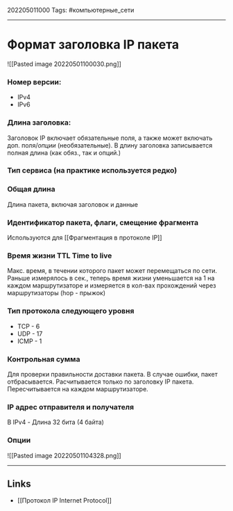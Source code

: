 202205011000
Tags: #компьютерные_сети

---

# Формат заголовка IP пакета
![[Pasted image 20220501100030.png]]

### Номер версии:
- IPv4
- IPv6

### Длина заголовка: 
Заголовок IP включает обязательные поля, а также может включать доп. поля/*опции* (необязательные). В длину заголовка записывается полная длина (как обяз., так и опций.)
	
### Тип сервиса (на практике используется редко)

### Общая длина
Длина пакета, включая заголовок и данные

### Идентификатор пакета, флаги, смещение фрагмента
Используются для [[Фрагментация в протоколе IP]]

### Время жизни TTL Time to live
Макс. время, в течении которого пакет может перемещаться по сети. Раньше измерялось в сек., теперь время жизни уменьшается на 1 на каждом маршрутизаторе и измеряется в кол-вах прохождений через маршрутизаторы (hop - прыжок)

### Тип протокола следующего уровня
- TCP - 6
- UDP - 17
- ICMP - 1

### Контрольная сумма
Для проверки правильности доставки пакета. В случае ошибки, пакет отбрасывается. Расчитывается только по заголовку IP пакета. Пересчитывается на каждом маршрутизаторе. 

### IP адрес отправителя и получателя
В IPv4 - Длина 32 бита (4 байта)

### Опции
![[Pasted image 20220501104328.png]]

---
## Links
- [[Протокол IP Internet Protocol]]